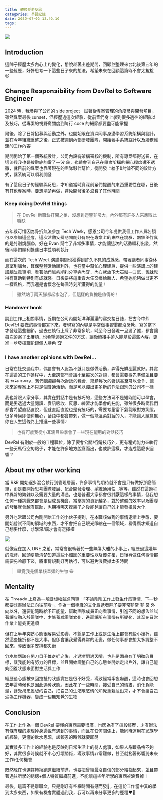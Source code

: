 ```yaml
---
title: 轉換期的反思
categories: 學習紀錄
date: 2025-07-03 12:46:16
tags:
---
```



![](https://nijialin.com/images/common.jpeg)

## Introduction

這陣子經歷太多內心上的變化，想說趁著出差期間，回顧並整理來台北後第五年的一些經歷，好好思考一下這些日子來的想法，希望未來在回顧這篇時不會太尷尬 😆

<!-- more -->

## Change Responsibility from DevRel to Software Engineer

2024 時，我參與了公司的 side project，試著從專案管理的角度參與開發項目，雖然專案最後 sunset，但經歷過這次經驗，從前輩們身上學到很多過往的經驗以及技巧，從專案的視野廣闊度到每行 code 的細節都要盡可能掌握

爾後，除了日常招募與活動之外，也開始跟在資深同事身邊學習系統架構與設計，並在今年組織重整之後，正式被調到內部研發團隊，開始著手系統設計以及服務維運的工作內容

期間開始了第一個系統設計，公司內設有架構審核的機制，所有專案都得送審，在這流程我也是被徹底的電了一波 😆，也體會到自己在思考架構的細心程度還不透徹，就目前的專案也靠著現在的團隊夥伴幫忙，從開發上給予&討論不同的設計方式，讓系統可以順利開發

有了這段日子的經驗與反思，才知道當時資深前輩們提醒的東西重要性在哪，日後有其他專案時，要想清楚再做，避免開發後多浪費了其他時間

### Keep doing DevRel things

> 在 DevRel 新職缺打開之後，沒想到迴響非常大，內外都有許多人來應徵此職缺

去年很可惜因為骨折無法參加 Tech Week，感恩公司今年提供我個工作人員名額可以參加這盛會，這次活動安排期間剛好有現在專案上的東西在燒腦，兩個並行真的是特別燒腦😱，好在 Evan 幫忙了非常多事情，才能讓這次的活動順利出發，然後同事們順利抵達日本並順利執行

而在這次的 Tech Week 演講期間也獲得到許久不見的成就感，帶著講者同事從休息室到講台，確保整體活動順利外，也在當中幫忙心理建設，提供一些演講上的建議跟注意事項，看著他們能夠順利分享完內容，內心就放下大石鬆一口氣，我就覺得有幫助到特別有成就感。日後要將這重責大任交棒給新人，希望她能夠做出更不一樣風格，而我還是會懷念在每個時刻所獲得的能量！

> 雖然站了兩天腳都起水泡了，但這樣的負擔是值得的！

### Handover book

說到工作上相關事情，近期在公司內開始洋洋灑灑的寫交接日誌，把古今中外 DevRel 要做的事情都寫下來，發現寫的內容是平常做事習慣都沒感覺，寫的當下才發現這些細節，過去在執行上踩了非常多坑，時至今日發現一旦漏了誰，都會讓每次的案子出麻煩...也希望透過文件的方式，讓後續接手的人能基於這些內容，更進一步發揮職能跟個人特色 🏆

### I have another opinions with DevRel...

日常在社交過程中，偶爾會有人認為不就只是做做活動，弄得光鮮亮麗就好。其實在這邊的工作過程中，大至跨部門會議小至每次的對談，都會需要事先準備並且要有 take away，我們很把握每次對談的機會，延續每次的對談甚至可以合作，讓未來的專案上不只是個普通活動，而是可以蹦出更多新的作法跟別的公司不一樣

我也常跟人家分享，其實在對話中是有技巧的，這些方法可不是短時間可以學會，而是要透過大量閱讀、資訊吸收、反思、練習才能學會的技能，雖然很多時候我們都會希望直話直說，但就直話直說也是有技巧的，需要考量當下氣氛跟對方狀態，很多時候即便你無心，話語中都會帶刺，做一個能溫柔對話的人，才能讓人願意幫你在人生這條路上推進一些事情💡

> 也有可能我從小耳濡目染學會了一些現在能用的對話技巧

DevRel 有別於一般的工程職位，除了要會公關/行銷技巧外，更有程式能力來執行一些天馬行空的點子，才能在許多地方脫癮而出，也或許這樣，才造成這麼多迴響？

## About my other working

當 R&R 開始逐步混合執行到管理層面，許多事情的期待就不會是只有做好那麼簡單，而是要開始思考團隊發展、配合開發治理、系統通用性...等等，雖然在這過程中異常的繁雜以及需要大量的溝通，也是普遍大家都會很討厭這樣的事情，但我想任何一種挑戰來都會是個成長機會，當掌握的資訊越多，對於整體的效率以及團隊的發展就會越有幫助，也期待哪天摸熟了之後能夠讓自己的才能發揮最大化

另外也常跟公司內剛開始工作的小伙子提到，在本職該做到的事情逐漸上手時，要開始嘗試不同的領域的東西，才不會把自己眼光限縮在一個領域，看得廣才知道自己想要什麼，想學深/廣才會有選擇權

![](https://nijialin.com/images/2025/important.jpg)


就像我在加入 LINE 之前，常常會很執著於一些無傷大雅的小事上，經歷過這幾年的洗禮，回頭更能清楚知道這些小細節的重要性以及優先權，日後再做任何事情都需要先冷靜下來，將事情規劃好再執行，可以避免浪費掉太多時間

> 畢竟我是個單核單頻的生物 😆

## Mentality

在 Threads 上寫過一段話想給新進同事：「不論剛剛工作上發生什麼事情，下一秒都要想盡辦法正向往前看」，作為一個稱職的文化傳遞者除了要非常非常 非 常 外向以外，還要能隨時給予正能量，幫助團隊成員正向看事情，引進不同的想法並試著讓它融入於團隊中，才能養成團隊文化，進而讓所有事情有所變化，甚至在日常作業上能夠更通順

但在上半年突然心態很容易受影響，不論是工作上或是生活上都會有些小挫折，雖然這些挫折都不是大事，但卻會讓我覺得異常的沮喪，做任何事都會想太多調整不回來，導致很多安排都失衡

分水嶺應該在開刀日子確定好之後，才逐漸雨過天晴，也許是因為有了明確的目標，讓我能夠有努力的目標，並且開始調整自己的心態並開始走出戶外，讓自己能夠回復狀態來面對生活與工作

經歷過心態被來回拉扯的狀態實在是很不好受，導致經常半夜嚇醒，這時也會回想去年這時候也是因此過勞狀態。因此花了一些時間，接受自己的情緒，消化負能量，接受胡思亂想的自己，把自己的生活跟感情的知覺重新拉出來，才不會讓自己淪為工作機器，變成一個無知覺的生物

## Conclusion

在工作上作為一個 DevRel 要懂的東西需要很廣，也因為有了這段經歷，才有辦法有條有理的處理掉身邊說有遇到的事情，而且在任何關係上，能同時運用在家族學的經驗，更懂的飲水思源，該報恩的時候就要即時

其實很多工作上的經驗也是反映到日常生活上的待人處事，如果人品跟品格不夠好，其實很多時候就不小心打壞關係，導致事情非常難做，甚至就接著影響到未來工作/任何機會

既然現在也選擇轉換跑道繼續前進，也要把曾經最沒自信的部分給拉起來，並且帶著過往所學的總總+個人特質繼續前進，不能讓這些年所學的東西被浪費掉！

最後，這篇不是離職文，只是剛好有空檔時間有感而發🫢，在這份工作當中真的學到太多東西，如果有機會實體遇到我，我可以再來分享更多的歷程❤️‍🔥
